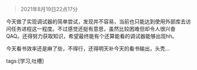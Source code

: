 > 2021年8月19日22点17分

今天做了实现调试器的简单尝试，发现并不容易，当前也只能达到使用外部库去访问任务进程这一程度。不过感觉还挺有意思，虽然比较困难但却令人很兴奋QAQ。还得努力获取知识，希望最终能有个还算能看的调试器能够出现hh。

今天看书效率还是麻了些，不得行，还得明天补今天的看书输出，头秃...

tags:[学习,吐槽]